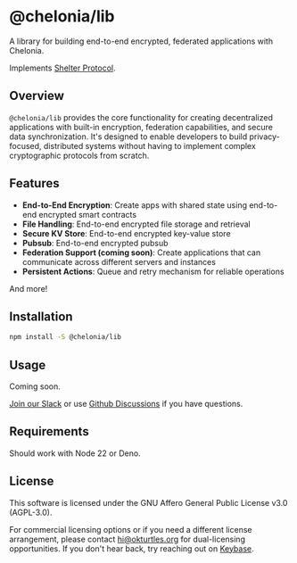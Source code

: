# @chelonia/lib

A library for building end-to-end encrypted, federated applications with Chelonia.

Implements [Shelter Protocol](https://shelterprotocol.net).

## Overview

`@chelonia/lib` provides the core functionality for creating decentralized applications with built-in encryption, federation capabilities, and secure data synchronization. It's designed to enable developers to build privacy-focused, distributed systems without having to implement complex cryptographic protocols from scratch.

## Features

- **End-to-End Encryption**: Create apps with shared state using end-to-end encrypted smart contracts
- **File Handling**: End-to-end encrypted file storage and retrieval
- **Secure KV Store**: End-to-end encrypted key-value store
- **Pubsub**: End-to-end encrypted pubsub
- **Federation Support (coming soon)**: Create applications that can communicate across different servers and instances
- **Persistent Actions**: Queue and retry mechanism for reliable operations

And more!

## Installation

```bash
npm install -S @chelonia/lib
```

## Usage

Coming soon.

[Join our Slack](https://join.slack.com/t/okturtles/shared_invite/zt-10jmpfgxj-tXQ1MKW7t8qqdyY6fB7uyQ) or use [Github Discussions](https://github.com/okTurtles/libcheloniajs/discussions) if you have questions.

## Requirements

Should work with Node 22 or Deno.

## License

This software is licensed under the GNU Affero General Public License v3.0 (AGPL-3.0).

For commercial licensing options or if you need a different license arrangement, please contact hi@okturtles.org for dual-licensing opportunities. If you don't hear back, try reaching out on [Keybase](https://keybase.io/greg).

